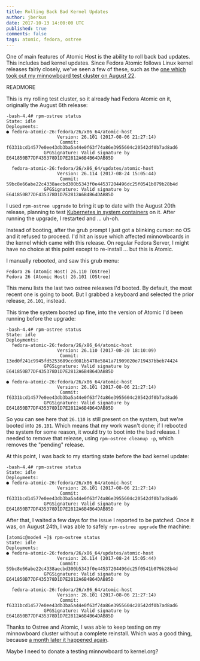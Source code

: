 ```yaml
---
title: Rolling Back Bad Kernel Updates
author: jberkus
date: 2017-10-13 14:00:00 UTC
published: true
comments: false
tags: atomic, fedora, ostree
---
```


One of main features of Atomic Host is the ability to roll back bad updates.  This includes bad kernel updates.  Since Fedora Atomic follows Linux kernel releases fairly closely, we've seen a few of these, such as the [one which took out my minnowboard test cluster on August 22](/blog/2017/09/fedora-atomic-26-120/).

READMORE

This is my rolling test cluster, so it already had Fedora Atomic on it, originally the August 6th release:

```
-bash-4.4# rpm-ostree status
State: idle
Deployments:
● fedora-atomic-26:fedora/26/x86_64/atomic-host
                   Version: 26.101 (2017-08-06 21:27:14)
                    Commit: f6331bcd14577e0ee43db3ba5a44e0f63f74a86e3955604c20542df0b7ad8ad6
              GPGSignature: Valid signature by E641850B77DF435378D1D7E2812A6B4B64DAB85D

  fedora-atomic-26:fedora/26/x86_64/updates/atomic-host
                   Version: 26.114 (2017-08-24 15:05:44)
                    Commit: 59bc8e66abe22c4338aecbd300b5343f0e44537204496dc25f0541b079b28b4d
              GPGSignature: Valid signature by E641850B77DF435378D1D7E2812A6B4B64DAB85D
```

I used `rpm-ostree upgrade` to bring it up to date with the August 20th release, planning to test [Kubernetes in system containers](/blog/2017/09/running-kubernetes-on-fedora-atomic-26/) on it.  After running the upgrade, I restarted and ... uh-oh.

Instead of booting, after the grub prompt I just got a blinking cursor: no OS and it refused to proceed.  I'd hit an issue which affected minnowboards in the kernel which came with this release. On regular Fedora Server, I might have no choice at this point except to re-install ... but this is Atomic.

I manually rebooted, and saw this grub menu:

```
Fedora 26 (Atomic Host) 26.110 (OStree)
Fedora 26 (Atomic Host) 26.101 (OStree)
```

This menu lists the last two ostree releases I'd booted.  By default, the most recent one is going to boot. But I grabbed a keyboard and selected the prior release, `26.101`, instead.

This time the system booted up fine, into the version of Atomic I'd been running before the upgrade:

```
-bash-4.4# rpm-ostree status
State: idle
Deployments:
  fedora-atomic-26:fedora/26/x86_64/atomic-host
                   Version: 26.110 (2017-08-20 18:10:09)
                    Commit: 13ed0f241c9945fd5253689ccd081b5478e5841a71909020e719437bbeb74424
              GPGSignature: Valid signature by E641850B77DF435378D1D7E2812A6B4B64DAB85D

● fedora-atomic-26:fedora/26/x86_64/atomic-host
                   Version: 26.101 (2017-08-06 21:27:14)
                    Commit: f6331bcd14577e0ee43db3ba5a44e0f63f74a86e3955604c20542df0b7ad8ad6
              GPGSignature: Valid signature by E641850B77DF435378D1D7E2812A6B4B64DAB85D
```

So you can see here that `26.110` is still present on the system, but we're booted into `26.101`.  Which means that my work wasn't done; if I rebooted the system for some reason, it would try to boot into the bad release.  I needed to remove that release, using `rpm-ostree cleanup -p`, which removes the "pending" release.

At this point, I was back to my starting state before the bad kernel update:

```
-bash-4.4# rpm-ostree status
State: idle
Deployments:
● fedora-atomic-26:fedora/26/x86_64/atomic-host
                   Version: 26.101 (2017-08-06 21:27:14)
                    Commit: f6331bcd14577e0ee43db3ba5a44e0f63f74a86e3955604c20542df0b7ad8ad6
              GPGSignature: Valid signature by E641850B77DF435378D1D7E2812A6B4B64DAB85D
```

After that, I waited a few days for the issue I reported to be patched.  Once it was, on August 24th, I was able to safely `rpm-ostree upgrade` the machine:

```
[atomic@node4 ~]$ rpm-ostree status
State: idle
Deployments:
● fedora-atomic-26:fedora/26/x86_64/updates/atomic-host
                   Version: 26.114 (2017-08-24 15:05:44)
                    Commit: 59bc8e66abe22c4338aecbd300b5343f0e44537204496dc25f0541b079b28b4d
              GPGSignature: Valid signature by E641850B77DF435378D1D7E2812A6B4B64DAB85D

  fedora-atomic-26:fedora/26/x86_64/atomic-host
                   Version: 26.101 (2017-08-06 21:27:14)
                    Commit: f6331bcd14577e0ee43db3ba5a44e0f63f74a86e3955604c20542df0b7ad8ad6
              GPGSignature: Valid signature by E641850B77DF435378D1D7E2812A6B4B64DAB85D
```

Thanks to Ostree and Atomic, I was able to keep testing on my minnowboard cluster without a complete reinstall.  Which was a good thing, because [a month later it happened again](/blog/2017/10/fedora-atomic-26-oct-5/).

Maybe I need to donate a testing minnowboard to kernel.org?
